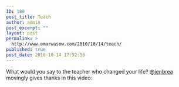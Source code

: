 ```yaml
---
ID: 189
post_title: Teach
author: admin
post_excerpt: ""
layout: post
permalink: >
  http://www.omarwasow.com/2010/10/14/teach/
published: true
post_date: 2010-10-14 17:52:36
---
```

What would you say to the teacher who changed your life? <a href="http://twitter.com/@jenbrea">@jenbrea</a> movingly gives thanks in this video: 

<object style="background-image:url(http://i1.ytimg.com/vi/HT6HyX7F7MI/hqdefault.jpg)"  width="480" height="295"><param name="movie" value="http://www.youtube.com/v/HT6HyX7F7MI?fs=1&amp;hl=en_US"><param name="allowFullScreen" value="true"><param name="allowscriptaccess" value="always"><embed src="http://www.youtube.com/v/HT6HyX7F7MI?fs=1&amp;hl=en_US" width="480" height="295" allowScriptAccess="never" allowFullScreen="true" wmode="transparent" type="application/x-shockwave-flash"></embed></object>